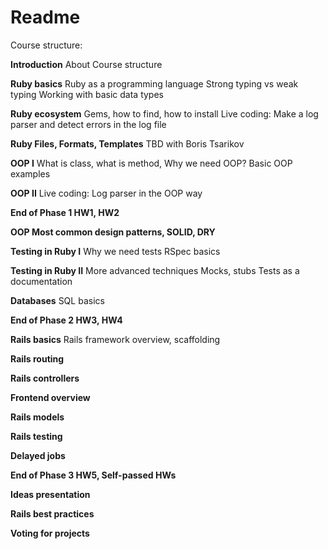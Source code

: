 # Readme

Course structure:

**Introduction**
About Course structure

**Ruby basics**
Ruby as a programming language
Strong typing vs weak typing
Working with basic data types

**Ruby ecosystem**
Gems, how to find, how to install
Live coding: Make a log parser and detect errors in the log file

**Ruby Files, Formats, Templates**
TBD with Boris Tsarikov


**OOP I**
What is class, what is method, Why we need OOP?
Basic OOP examples

**OOP II**
Live coding: Log parser in the OOP way


**End of Phase 1 HW1, HW2**

**OOP Most common design patterns, SOLID, DRY**


**Testing in Ruby I**
Why we need tests
RSpec basics

**Testing in Ruby II**
More advanced techniques
Mocks, stubs
Tests as a documentation



**Databases**
SQL basics


**End of Phase 2 HW3, HW4**

**Rails basics**
Rails framework overview, scaffolding


**Rails routing**


**Rails controllers**


**Frontend overview**


**Rails models**


**Rails testing**


**Delayed jobs**



**End of Phase 3 HW5, Self-passed HWs**

**Ideas presentation**

**Rails best practices**

**Voting for projects**
